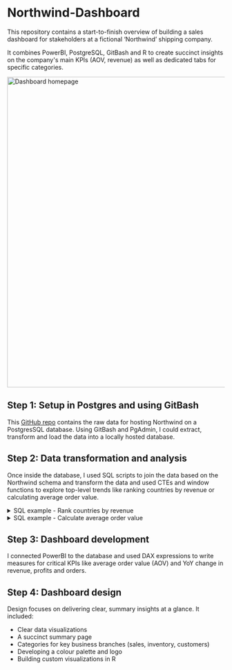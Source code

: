 # Northwind-Dashboard
This repository contains a start-to-finish overview of building a sales dashboard for stakeholders at a fictional ‘Northwind’ shipping company. 

It combines PowerBI, PostgreSQL, GitBash and R to create succinct insights on the company's main KPIs (AOV, revenue) as well as dedicated tabs for specific categories.

<img width="1281" height="720" alt="Dashboard homepage" src="https://github.com/user-attachments/assets/c10114fa-31ca-4f5b-8501-83e38b949c5b" />

## Step 1: Setup in Postgres and using GitBash
This [GitHub repo]([url](https://github.com/pthom/northwind_psql/tree/master)) contains the raw data for hosting Northwind on a PostgresSQL database. Using GitBash and PgAdmin, I could extract, transform and load the data into a locally hosted database.

## Step 2: Data transformation and analysis
Once inside the database, I used SQL scripts to join the data based on the Northwind schema and transform the data and used CTEs and window functions to explore top-level trends like ranking countries by revenue or calculating average order value.

<details>
<summary>SQL example - Rank countries by revenue</summary>
<pre>
WITH revenue_tab AS(
SELECT 
    ship_country,
    ROUND(SUM((unit_price * quantity * (1 - discount))::numeric),2) AS total_revenue
FROM orders o
JOIN order_details od ON o.order_id = od.order_id
GROUP BY ship_country)
<br>
SELECT 
    ship_country, 
    total_revenue,
    DENSE_RANK() OVER(
       ORDER BY total_revenue DESC) AS rank
FROM revenue_tab;
</details>

<details>
<summary>SQL example - Calculate average order value</summary>
<pre>
SELECT 
    ROUND(AVG(total_revenuel), 2) AS average_order_value
FROM order_revenue;
</details>

## Step 3: Dashboard development
I connected PowerBI to the database and used DAX expressions to write measures for critical KPIs like average order value (AOV) and YoY change in revenue, profits and orders. 

## Step 4: Dashboard design
Design focuses on delivering clear, summary insights at a glance. It included:
+ Clear data visualizations
+ A succinct summary page
+ Categories for key business branches (sales, inventory, customers)
+ Developing a colour palette and logo
+ Building custom visualizations in R

